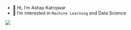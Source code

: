 - 👋 Hi, I’m Ashay Katrojwar
- 👀 I’m interested in `Machine Learning` and Data Science

![](https://road-to-kaggle-grandmaster.vercel.app/api/badges/@ashaykatrojwar/notebook)


<!---
Ashay-20/Ashay-20 is a ✨ special ✨ repository because its `README.md` (this file) appears on your GitHub profile.
You can click the Preview link to take a look at your changes.
--->
